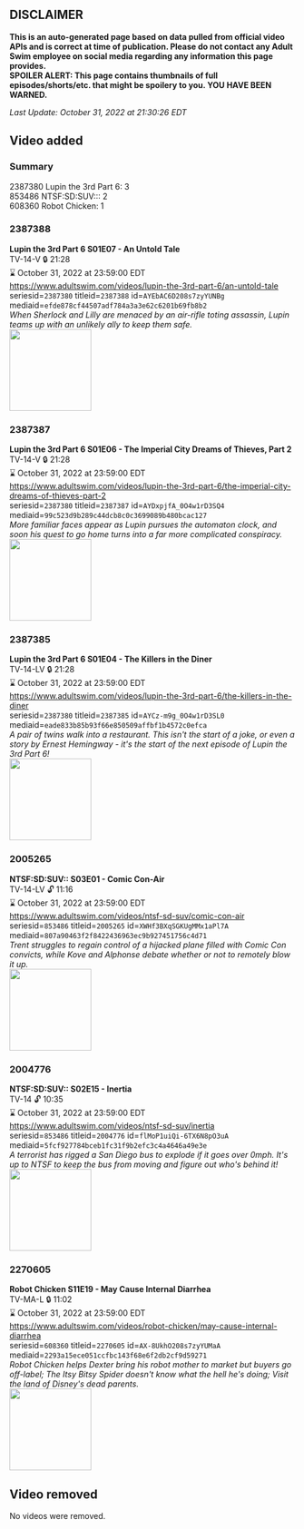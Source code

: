 ## DISCLAIMER
**This is an auto-generated page based on data pulled from official video APIs and is correct at time of publication. Please do not contact any Adult Swim employee on social media regarding any information this page provides.**  
**SPOILER ALERT: This page contains thumbnails of full episodes/shorts/etc. that might be spoilery to you. YOU HAVE BEEN WARNED.**  

_Last Update: October 31, 2022 at 21:30:26 EDT_
## Video added
### Summary
2387380 Lupin the 3rd Part 6: 3  
853486 NTSF:SD:SUV::: 2  
608360 Robot Chicken: 1  
### 2387388
**Lupin the 3rd Part 6 S01E07 - An Untold Tale**  
TV-14-V 🔒 21:28  
⌛ October 31, 2022 at 23:59:00 EDT  
https://www.adultswim.com/videos/lupin-the-3rd-part-6/an-untold-tale  
seriesid=`2387380` titleid=`2387388` id=`AYEbAC6D208s7zyYUNBg` mediaid=`efde878cf44507adf784a3a3e62c6201b69fb8b2`  
_When Sherlock and Lilly are menaced by an air-rifle toting assassin, Lupin teams up with an unlikely ally to keep them safe._  
<a href="https://media.cdn.adultswim.com/uploads/20220531/thumbnails/2_225311243164-LupinThe3rd_Part6_607_AnUntoldTale.png"><img src="https://media.cdn.adultswim.com/uploads/20220531/thumbnails/2_225311243164-LupinThe3rd_Part6_607_AnUntoldTale.png" height="144px" /></a>
### 2387387
**Lupin the 3rd Part 6 S01E06 - The Imperial City Dreams of Thieves, Part 2**  
TV-14-V 🔒 21:28  
⌛ October 31, 2022 at 23:59:00 EDT  
https://www.adultswim.com/videos/lupin-the-3rd-part-6/the-imperial-city-dreams-of-thieves-part-2  
seriesid=`2387380` titleid=`2387387` id=`AYDxpjfA_0O4w1rD3SQ4` mediaid=`99c523d9b289c44dcb8c0c3699089b480bcac127`  
_More familiar faces appear as Lupin pursues the automaton clock, and soon his quest to go home turns into a far more complicated conspiracy._  
<a href="https://media.cdn.adultswim.com/uploads/20220525/thumbnails/2_225251147450-LupinThe3rd_Part6_006_TheImperialCityOfThieves.png"><img src="https://media.cdn.adultswim.com/uploads/20220525/thumbnails/2_225251147450-LupinThe3rd_Part6_006_TheImperialCityOfThieves.png" height="144px" /></a>
### 2387385
**Lupin the 3rd Part 6 S01E04 - The Killers in the Diner**  
TV-14-LV 🔒 21:28  
⌛ October 31, 2022 at 23:59:00 EDT  
https://www.adultswim.com/videos/lupin-the-3rd-part-6/the-killers-in-the-diner  
seriesid=`2387380` titleid=`2387385` id=`AYCz-m9g_0O4w1rD3SL0` mediaid=`eade833b85b93f66e850509affbf1b4572c0efca`  
_A pair of twins walk into a restaurant. This isn't the start of a joke, or even a story by Ernest Hemingway - it's the start of the next episode of Lupin the 3rd Part 6!_  
<a href="https://media.cdn.adultswim.com/uploads/20220511/thumbnails/2_22511123676-LupinThe3rd_Part6_TheKillersInTheDiner.png"><img src="https://media.cdn.adultswim.com/uploads/20220511/thumbnails/2_22511123676-LupinThe3rd_Part6_TheKillersInTheDiner.png" height="144px" /></a>
### 2005265
**NTSF:SD:SUV:: S03E01 - Comic Con-Air**  
TV-14-LV 🔓 11:16  
⌛ October 31, 2022 at 23:59:00 EDT  
https://www.adultswim.com/videos/ntsf-sd-suv/comic-con-air  
seriesid=`853486` titleid=`2005265` id=`XWHf3BXqSGKUgMMx1aPl7A` mediaid=`807a90463f2f8422436963ec9b927451756c4d71`  
_Trent struggles to regain control of a hijacked plane filled with Comic Con convicts, while Kove and Alphonse debate whether or not to remotely blow it up._  
<a href="https://media.cdn.adultswim.com/uploads/20200312/thumbnails/2_20312131842-ntsf_310_dup-20160627.jpg"><img src="https://media.cdn.adultswim.com/uploads/20200312/thumbnails/2_20312131842-ntsf_310_dup-20160627.jpg" height="144px" /></a>
### 2004776
**NTSF:SD:SUV:: S02E15 - Inertia**  
TV-14 🔓 10:35  
⌛ October 31, 2022 at 23:59:00 EDT  
https://www.adultswim.com/videos/ntsf-sd-suv/inertia  
seriesid=`853486` titleid=`2004776` id=`flMoP1uiQi-6TX6N8pO3uA` mediaid=`5fcf927784bceb1fc31f9b2efc3c4a4646a49e3e`  
_A terrorist has rigged a San Diego bus to explode if it goes over 0mph. It's up to NTSF to keep the bus from moving and figure out who's behind it!_  
<a href="https://media.cdn.adultswim.com/uploads/20200312/thumbnails/2_203121317420-ntsf_215_dup-20130607.jpg"><img src="https://media.cdn.adultswim.com/uploads/20200312/thumbnails/2_203121317420-ntsf_215_dup-20130607.jpg" height="144px" /></a>
### 2270605
**Robot Chicken S11E19 - May Cause Internal Diarrhea**  
TV-MA-L 🔒 11:02  
⌛ October 31, 2022 at 23:59:00 EDT  
https://www.adultswim.com/videos/robot-chicken/may-cause-internal-diarrhea  
seriesid=`608360` titleid=`2270605` id=`AX-8UkhO208s7zyYUMaA` mediaid=`2293a15ece051ccfbc143f68e6f2db2cf9d59271`  
_Robot Chicken helps Dexter bring his robot mother to market but buyers go off-label; The Itsy Bitsy Spider doesn't know what the hell he's doing; Visit the land of Disney's dead parents._  
<a href="https://media.cdn.adultswim.com/uploads/20220325/thumbnails/2_223251715238-RobotChickenInternalDiarrhea.png"><img src="https://media.cdn.adultswim.com/uploads/20220325/thumbnails/2_223251715238-RobotChickenInternalDiarrhea.png" height="144px" /></a>
## Video removed
No videos were removed.  
